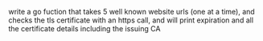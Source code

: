 

write a go fuction that takes 5 well known website urls (one at a time), and checks the tls certificate with an https call, and will print expiration and all the certificate details including the issuing CA
